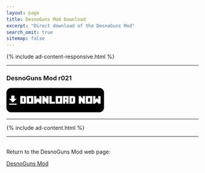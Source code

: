 ```yaml
---
layout: page
title: DesnoGuns Mod Download
excerpt: "Direct download of the DesnoGuns Mod"
search_omit: true
sitemap: false
---
```


{% include ad-content-responsive.html %}

---

### DesnoGuns Mod r021

<a href="https://github.com/Desno365/DesnoGuns-Mod/releases/download/r021/DesnoGuns_Mod_r021_Desno365.modpkg">
	<img alt="Download mod now"
		src="/images/download-now.png" />
</a>

---

{% include ad-content.html %}

---

<br>Return to the DesnoGuns Mod web page:

<div markdown="0"><a href="{{ site.url }}/minecraft/desnoguns-mod/#downloads" class="btn">DesnoGuns Mod</a></div>


